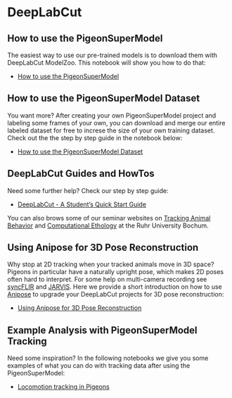 # DeepLabCut

## How to use the PigeonSuperModel

The easiest way to use our pre-trained models is to download them with DeepLabCut ModelZoo. This notebook will show you how to do that:

* [How to use the PigeonSuperModel](HowToPigeonSuperModel.ipynb)

## How to use the PigeonSuperModel Dataset

You want more? After creating your own PigeonSuperModel project and labeling some frames of your own, you can download and merge our entire labeled dataset for free to increse the size of your own training dataset. Check out the the step by step guide in the notebook below:

* [How to use the PigeonSuperModel Dataset](HowToPigeonSuperModelDataset.ipynb)

## DeepLabCut Guides and HowTos

Need some further help? Check our step by step guide:

* [DeepLabCut - A Student’s Quick Start Guide](DLC_StudentGuide.ipynb)

You can also brows some of our seminar websites on [Tracking Animal Behavior](https://guillermo-hidalgo-gadea.github.io/Seminar-TrackingAnimalBehavior/intro.html) and [Computational Ethology](https://guillermo-hidalgo-gadea.github.io/Seminar-ComputationalEthology/intro.html) at the Ruhr University Bochum.

## Using Anipose for 3D Pose Reconstruction

Why stop at 2D tracking when your tracked animals move in 3D space? Pigeons in particular have a naturally upright pose, which makes 2D poses often hard to interpret. For some help on multi-camera recording see [syncFLIR](https://gitlab.ruhr-uni-bochum.de/ikn/syncflir) and [JARVIS](https://jarvis-mocap.github.io/jarvis-docs//2021-10-29-manual.html#designing-a-3d-motion-capture-setup). Here we provide a short introduction on how to use [Anipose](https://anipose.readthedocs.io/en/latest/) to upgrade your DeepLabCut projects for 3D pose reconstruction:

* [Using Anipose for 3D Pose Reconstruction](UsingAnipose3D.ipynb)

## Example Analysis with PigeonSuperModel Tracking

Need some inspiration? In the following notebooks we give you some examples of what you can do with tracking data after using the PigeonSuperModel:

* [Locomotion tracking in Pigeons](LocomotionTrackingPigeon.ipynb)